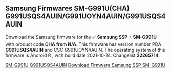 <h2>Samsung Firmwares SM-G991U(CHA) G991USQS4AUIN/G991UOYN4AUIN/G991USQS4AUIN</h2>
Download the Samsung firmware for the ✅ <strong>Samsung SSP </strong> ⭐ <strong>SM-G991U</strong> with product code <strong>CHA</strong> <strong> from N/A</strong>. This firmware has version number PDA <strong>G991USQS4AUIN</strong> and CSC G991UOYN4AUIN. The operating system of this firmware is Android R , with build date 2021-10-14. Changelist <strong>22265714</strong>.


[SM-G991U](https://samfirm.shop/samsung/model/SM-G991U)
[G991USQS4AUIN](https://samfirm.shop/samsung/pda/G991USQS4AUIN)
[Download Firmware Samsung SSP SM-G991U](https://samfirm.shop/samsung/firmware/464953)
